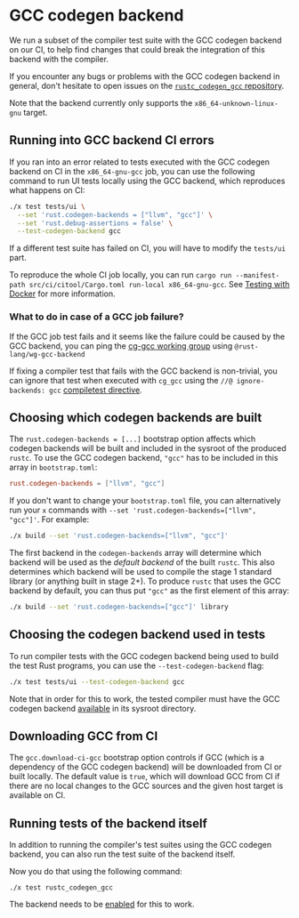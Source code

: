 # GCC codegen backend

We run a subset of the compiler test suite with the GCC codegen backend on our CI, to help find changes that could break the integration of this backend with the compiler.

If you encounter any bugs or problems with the GCC codegen backend in general, don't hesitate to open issues on the
[`rustc_codegen_gcc` repository](https://github.com/rust-lang/rustc_codegen_gcc).

Note that the backend currently only supports the `x86_64-unknown-linux-gnu` target.

## Running into GCC backend CI errors

If you ran into an error related to tests executed with the GCC codegen backend on CI in the `x86_64-gnu-gcc` job,
you can use the following command to run UI tests locally using the GCC backend, which reproduces what happens on CI:

```bash
./x test tests/ui \
  --set 'rust.codegen-backends = ["llvm", "gcc"]' \
  --set 'rust.debug-assertions = false' \
  --test-codegen-backend gcc
```

If a different test suite has failed on CI, you will have to modify the `tests/ui` part.

To reproduce the whole CI job locally, you can run `cargo run --manifest-path src/ci/citool/Cargo.toml run-local x86_64-gnu-gcc`.
See [Testing with Docker](../docker.md) for more information.

### What to do in case of a GCC job failure?

If the GCC job test fails and it seems like the failure could be caused by the GCC backend, you can ping the [cg-gcc working group](https://github.com/orgs/rust-lang/teams/wg-gcc-backend) using `@rust-lang/wg-gcc-backend`

If fixing a compiler test that fails with the GCC backend is non-trivial, you can ignore that test when executed with `cg_gcc` using the `//@ ignore-backends: gcc` [compiletest directive](../directives.md).

## Choosing which codegen backends are built

The `rust.codegen-backends = [...]` bootstrap option affects which codegen backends will be built and
included in the sysroot of the produced `rustc`.
To use the GCC codegen backend, `"gcc"` has to be included in this array in `bootstrap.toml`:

```toml
rust.codegen-backends = ["llvm", "gcc"]
```

If you don't want to change your `bootstrap.toml` file, you can alternatively run your `x`
commands with `--set 'rust.codegen-backends=["llvm", "gcc"]'`.
For example:

```bash
./x build --set 'rust.codegen-backends=["llvm", "gcc"]'
```

The first backend in the `codegen-backends` array will determine which backend will be used as the
*default backend* of the built `rustc`. This also determines which backend will be used to compile the
stage 1 standard library (or anything built in stage 2+).
To produce `rustc` that uses the GCC backend
by default, you can thus put `"gcc"` as the first element of this array:

```bash
./x build --set 'rust.codegen-backends=["gcc"]' library
```

## Choosing the codegen backend used in tests

To run compiler tests with the GCC codegen backend being used to build the test Rust programs, you can use the
`--test-codegen-backend` flag:

```bash
./x test tests/ui --test-codegen-backend gcc
```

Note that in order for this to work, the tested compiler must have the GCC codegen backend [available](#choosing-which-codegen-backends-are-built) in its sysroot directory.

## Downloading GCC from CI

The `gcc.download-ci-gcc` bootstrap option controls if GCC (which is a dependency of the GCC codegen backend)
will be downloaded from CI or built locally.
The default value is `true`, which will download GCC from CI
if there are no local changes to the GCC sources and the given host target is available on CI.

## Running tests of the backend itself

In addition to running the compiler's test suites using the GCC codegen backend, you can also run the test suite of the backend itself.

Now you do that using the following command:

```text
./x test rustc_codegen_gcc
```

The backend needs to be [enabled](#choosing-which-codegen-backends-are-built) for this to work.
